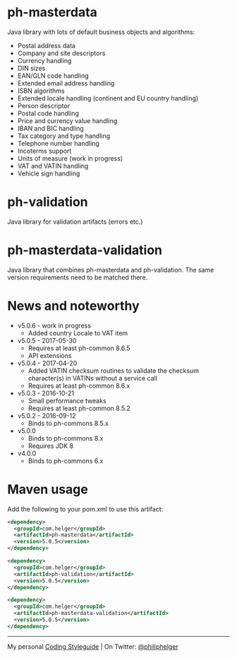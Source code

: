 # ph-masterdata

Java library with lots of default business objects and algorithms:
  * Postal address data
  * Company and site descriptors
  * Currency handling
  * DIN sizes
  * EAN/GLN code handling
  * Extended email address handling
  * ISBN algorithms
  * Extended locale handling (continent and EU country handling)
  * Person descriptor
  * Postal code handling
  * Price and currency value handling
  * IBAN and BIC handling
  * Tax category and type handling
  * Telephone number handling
  * Incoterms support
  * Units of measure (work in progress)
  * VAT and VATIN handling
  * Vehicle sign handling 

# ph-validation

Java library for validation artifacts (errors etc.)

# ph-masterdata-validation

Java library that combines ph-masterdata and ph-validation. The same version requirements need to be matched there.

# News and noteworthy

  * v5.0.6 - work in progress
    * Added country Locale to VAT item
  * v5.0.5 - 2017-05-30
    * Requires at least ph-common 8.6.5
    * API extensions
  * v5.0.4 - 2017-04-20
    * Added VATIN checksum routines to validate the checksum character(s) in VATINs without a service call
    * Requires at least ph-common 8.6.x
  * v5.0.3 - 2016-10-21
    * Small performance tweaks
    * Requires at least ph-common 8.5.2
  * v5.0.2 - 2016-09-12
    * Binds to ph-commons 8.5.x
  * v5.0.0
    * Binds to ph-commons 8.x
    * Requires JDK 8
  * v4.0.0
    * Binds to ph-commons 6.x        

# Maven usage
Add the following to your pom.xml to use this artifact:
```xml
<dependency>
  <groupId>com.helger</groupId>
  <artifactId>ph-masterdata</artifactId>
  <version>5.0.5</version>
</dependency>

<dependency>
  <groupId>com.helger</groupId>
  <artifactId>ph-validation</artifactId>
  <version>5.0.5</version>
</dependency>

<dependency>
  <groupId>com.helger</groupId>
  <artifactId>ph-masterdata-validation</artifactId>
  <version>5.0.5</version>
</dependency>
```

---

My personal [Coding Styleguide](https://github.com/phax/meta/blob/master/CodeingStyleguide.md) |
On Twitter: <a href="https://twitter.com/philiphelger">@philiphelger</a>
